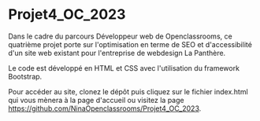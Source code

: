 # Projet4_OC_2023
Dans le cadre du parcours Développeur web de Openclassrooms, ce quatrième projet porte sur l'optimisation en terme de SEO et d'accessibilité d'un site web existant pour l'entreprise de webdesign La Panthère. 

Le code est développé en HTML et CSS avec l'utilisation du framework Bootstrap.

Pour accéder au site, clonez le dépôt puis cliquez sur le fichier index.html qui vous mènera à la page d'accueil ou visitez la page https://github.com/NinaOpenclassrooms/Projet4_OC_2023.

